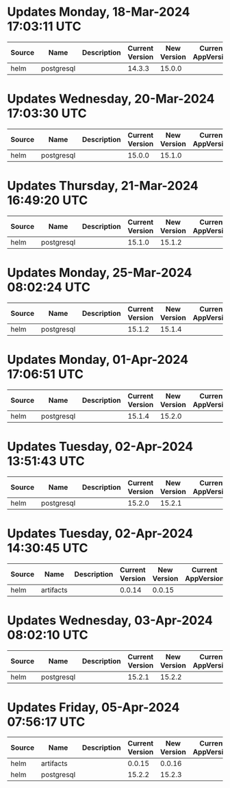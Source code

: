 # Updates Monday, 18-Mar-2024 17:03:11 UTC
| Source | Name       | Description | Current Version | New Version | Current AppVersion | New AppVersion | Reference                          |
| ------ | ---------- | ----------- | --------------- | ----------- | ------------------ | -------------- | ---------------------------------- |
| helm   | postgresql |             | 14.3.3          | 15.0.0      |                    | 16.2.0         | https://charts.bitnami.com/bitnami |

# Updates Wednesday, 20-Mar-2024 17:03:30 UTC
| Source | Name       | Description | Current Version | New Version | Current AppVersion | New AppVersion | Reference                          |
| ------ | ---------- | ----------- | --------------- | ----------- | ------------------ | -------------- | ---------------------------------- |
| helm   | postgresql |             | 15.0.0          | 15.1.0      |                    | 16.2.0         | https://charts.bitnami.com/bitnami |

# Updates Thursday, 21-Mar-2024 16:49:20 UTC
| Source | Name       | Description | Current Version | New Version | Current AppVersion | New AppVersion | Reference                          |
| ------ | ---------- | ----------- | --------------- | ----------- | ------------------ | -------------- | ---------------------------------- |
| helm   | postgresql |             | 15.1.0          | 15.1.2      |                    | 16.2.0         | https://charts.bitnami.com/bitnami |

# Updates Monday, 25-Mar-2024 08:02:24 UTC
| Source | Name       | Description | Current Version | New Version | Current AppVersion | New AppVersion | Reference                          |
| ------ | ---------- | ----------- | --------------- | ----------- | ------------------ | -------------- | ---------------------------------- |
| helm   | postgresql |             | 15.1.2          | 15.1.4      |                    | 16.2.0         | https://charts.bitnami.com/bitnami |

# Updates Monday, 01-Apr-2024 17:06:51 UTC
| Source | Name       | Description | Current Version | New Version | Current AppVersion | New AppVersion | Reference                          |
| ------ | ---------- | ----------- | --------------- | ----------- | ------------------ | -------------- | ---------------------------------- |
| helm   | postgresql |             | 15.1.4          | 15.2.0      |                    | 16.2.0         | https://charts.bitnami.com/bitnami |

# Updates Tuesday, 02-Apr-2024 13:51:43 UTC
| Source | Name       | Description | Current Version | New Version | Current AppVersion | New AppVersion | Reference                          |
| ------ | ---------- | ----------- | --------------- | ----------- | ------------------ | -------------- | ---------------------------------- |
| helm   | postgresql |             | 15.2.0          | 15.2.1      |                    | 16.2.0         | https://charts.bitnami.com/bitnami |

# Updates Tuesday, 02-Apr-2024 14:30:45 UTC
| Source | Name      | Description | Current Version | New Version | Current AppVersion | New AppVersion | Reference                                  |
| ------ | --------- | ----------- | --------------- | ----------- | ------------------ | -------------- | ------------------------------------------ |
| helm   | artifacts |             | 0.0.14          | 0.0.15      |                    | 0.0.15         | https://monostream.helm.pkg.emporium.rocks |

# Updates Wednesday, 03-Apr-2024 08:02:10 UTC
| Source | Name       | Description | Current Version | New Version | Current AppVersion | New AppVersion | Reference                          |
| ------ | ---------- | ----------- | --------------- | ----------- | ------------------ | -------------- | ---------------------------------- |
| helm   | postgresql |             | 15.2.1          | 15.2.2      |                    | 16.2.0         | https://charts.bitnami.com/bitnami |

# Updates Friday, 05-Apr-2024 07:56:17 UTC
| Source | Name       | Description | Current Version | New Version | Current AppVersion | New AppVersion | Reference                                  |
| ------ | ---------- | ----------- | --------------- | ----------- | ------------------ | -------------- | ------------------------------------------ |
| helm   | artifacts  |             | 0.0.15          | 0.0.16      |                    | 0.0.16         | https://monostream.helm.pkg.emporium.rocks |
| helm   | postgresql |             | 15.2.2          | 15.2.3      |                    | 16.2.0         | https://charts.bitnami.com/bitnami         |

